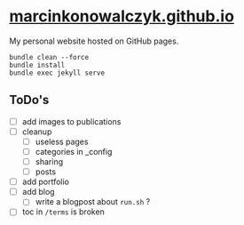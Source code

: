 # [marcinkonowalczyk.github.io](http://marcinkonowalczyk.github.io)

My personal website hosted on GitHub pages.

```
bundle clean --force
bundle install
bundle exec jekyll serve
```

## ToDo's

- [ ] add images to publications
- [ ] cleanup
  - [ ] useless pages
  - [ ] categories in _config
  - [ ] sharing
  - [ ] posts
- [ ] add portfolio
- [ ] add blog
  - [ ] write a blogpost about `run.sh` ?
- [ ] toc in `/terms` is broken